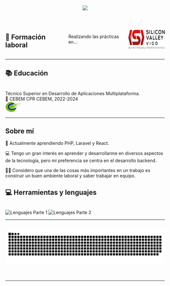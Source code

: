 <h1 align="center">
    <img src="https://readme-typing-svg.herokuapp.com/?font=Righteous&size=35&center=true&vCenter=true&width=500&height=70&duration=4000&lines=Hey!+👋;+Soy+Héctor...+el+DAMnificado!;" />
</h1>
<br/>

<div style="display: flex; align-items: center;">
  <h2>
    💼 Formación laboral
  </h2>
    
  <p>Realizando las prácticas en... </p>
  <img src="SILVALI.png" alt="SILVALI" width="115" height="65"/>

</div>

<hr/>

<h2>
 📚 Educación
</h2>
<br/>
<div>
  Técnico Superior en Desarrollo de Aplicaciones Multiplataforma.
  <br/>
 📌 CEBEM CPR CEBEM, 2022-2024
  <br/>
  <img src="CEBEM.png" alt="CEBEM" />
</div>

<hr/>

<div>
  <h2>Sobre mí</h2>
  
  <p>🧠 Actualmente aprendiendo PHP, Laravel y React.</p>
  <p>💻 Tengo un gran interés en aprender y desarrollarme en diversos aspectos de la tecnología, pero mi preferencia se centra en el desarrollo backend.</p>
  <p>👨‍🍳 Considero que una de las cosas más importantes en un trabajo es construir un buen ambiente laboral y saber trabajar en equipo.</p>
 
</div>


<h2>
  💻 Herramientas y lenguajes
</h2>
<br/>
<div>
  <img src="https://skillicons.dev/icons?i=bootstrap,html,github,git" alt="Lenguajes Parte 1" />
  <img src="https://skillicons.dev/icons?i=laravel,nodejs,react,python,javascript,django,hibernate,java,mysql" alt="Lenguajes Parte 2" />
  <br/>
</div>

<hr/>



<div align="center">
  <br/>
  <img alt="snake eating my contributions" src="https://raw.githubusercontent.com/salesp07/salesp07/output/github-contribution-grid-snake.svg" />
  <br/><br/><br/>
</div>


<hr/>


